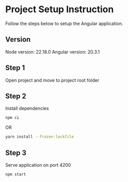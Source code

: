 # Project Setup Instruction

Follow the steps below to setup the Angular application.

## Version

Node version: 22.18.0
Angular version: 20.3.1

## Step 1

Open project and move to project root folder

## Step 2

Install dependencies

```bash
npm ci
```

OR

```bash
yarn install --frozen-lockfile
```

## Step 3

Serve application on port 4200

```bash
npm start
```
